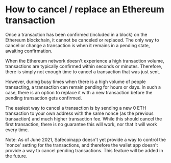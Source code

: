 # How to cancel / replace an Ethereum transaction

Once a transaction has been confirmed (included in a block) on the Ethereum blockchain, it cannot be canceled or replaced. The only way to cancel or change a transaction is when it remains in a pending state, awaiting confirmation.

When the Ethereum network doesn't experience a high transaction volume, transactions are typically confirmed within seconds or minutes. Therefore, there is simply not enough time to cancel a transaction that was just sent.

However, during busy times when there is a high volume of people transacting, a transaction can remain pending for hours or days. In such a case, there is an option to replace it with a new transaction before the pending transaction gets confirmed.

The easiest way to cancel a transaction is by sending a new 0 ETH transaction to your own address with the same nonce (as the previous transaction) and much higher transaction fee. While this should cancel the first transaction, there is no guarantee this will work, nor that it will work every time.

Note: As of June 2021, Safecoinapp doesn't yet provide a way to control the 'nonce' setting for the transactions, and therefore the wallet app doesn't provide a way to cancel pending transactions. This feature will be added in the future.
